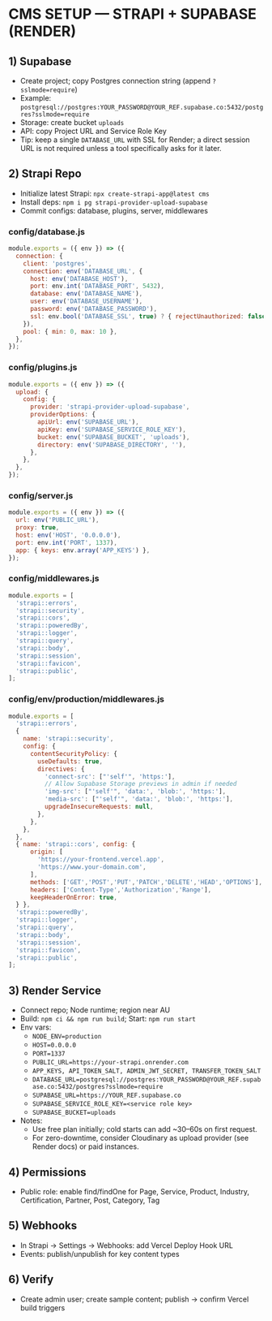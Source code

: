 # CMS SETUP — STRAPI + SUPABASE (RENDER)

## 1) Supabase
- Create project; copy Postgres connection string (append `?sslmode=require`)
- Example: `postgresql://postgres:YOUR_PASSWORD@YOUR_REF.supabase.co:5432/postgres?sslmode=require`
- Storage: create bucket `uploads`
- API: copy Project URL and Service Role Key
- Tip: keep a single `DATABASE_URL` with SSL for Render; a direct session URL is not required unless a tool specifically asks for it later.

## 2) Strapi Repo
- Initialize latest Strapi: `npx create-strapi-app@latest cms`
- Install deps: `npm i pg strapi-provider-upload-supabase`
- Commit configs: database, plugins, server, middlewares

### config/database.js
```js
module.exports = ({ env }) => ({
  connection: {
    client: 'postgres',
    connection: env('DATABASE_URL', {
      host: env('DATABASE_HOST'),
      port: env.int('DATABASE_PORT', 5432),
      database: env('DATABASE_NAME'),
      user: env('DATABASE_USERNAME'),
      password: env('DATABASE_PASSWORD'),
      ssl: env.bool('DATABASE_SSL', true) ? { rejectUnauthorized: false } : false,
    }),
    pool: { min: 0, max: 10 },
  },
});
```

### config/plugins.js
```js
module.exports = ({ env }) => ({
  upload: {
    config: {
      provider: 'strapi-provider-upload-supabase',
      providerOptions: {
        apiUrl: env('SUPABASE_URL'),
        apiKey: env('SUPABASE_SERVICE_ROLE_KEY'),
        bucket: env('SUPABASE_BUCKET', 'uploads'),
        directory: env('SUPABASE_DIRECTORY', ''),
      },
    },
  },
});
```

### config/server.js
```js
module.exports = ({ env }) => ({
  url: env('PUBLIC_URL'),
  proxy: true,
  host: env('HOST', '0.0.0.0'),
  port: env.int('PORT', 1337),
  app: { keys: env.array('APP_KEYS') },
});
```

### config/middlewares.js
```js
module.exports = [
  'strapi::errors',
  'strapi::security',
  'strapi::cors',
  'strapi::poweredBy',
  'strapi::logger',
  'strapi::query',
  'strapi::body',
  'strapi::session',
  'strapi::favicon',
  'strapi::public',
];
```

### config/env/production/middlewares.js
```js
module.exports = [
  'strapi::errors',
  {
    name: 'strapi::security',
    config: {
      contentSecurityPolicy: {
        useDefaults: true,
        directives: {
          'connect-src': ["'self'", 'https:'],
          // Allow Supabase Storage previews in admin if needed
          'img-src': ["'self'", 'data:', 'blob:', 'https:'],
          'media-src': ["'self'", 'data:', 'blob:', 'https:'],
          upgradeInsecureRequests: null,
        },
      },
    },
  },
  { name: 'strapi::cors', config: {
      origin: [
        'https://your-frontend.vercel.app',
        'https://www.your-domain.com',
      ],
      methods: ['GET','POST','PUT','PATCH','DELETE','HEAD','OPTIONS'],
      headers: ['Content-Type','Authorization','Range'],
      keepHeaderOnError: true,
  } },
  'strapi::poweredBy',
  'strapi::logger',
  'strapi::query',
  'strapi::body',
  'strapi::session',
  'strapi::favicon',
  'strapi::public',
];
```

## 3) Render Service
- Connect repo; Node runtime; region near AU
- Build: `npm ci && npm run build`; Start: `npm run start`
- Env vars:
  - `NODE_ENV=production`
  - `HOST=0.0.0.0`
  - `PORT=1337`
  - `PUBLIC_URL=https://your-strapi.onrender.com`
  - `APP_KEYS, API_TOKEN_SALT, ADMIN_JWT_SECRET, TRANSFER_TOKEN_SALT`
  - `DATABASE_URL=postgresql://postgres:YOUR_PASSWORD@YOUR_REF.supabase.co:5432/postgres?sslmode=require`
  - `SUPABASE_URL=https://YOUR_REF.supabase.co`
  - `SUPABASE_SERVICE_ROLE_KEY=<service role key>`
  - `SUPABASE_BUCKET=uploads`
- Notes:
  - Use free plan initially; cold starts can add ~30–60s on first request.
  - For zero-downtime, consider Cloudinary as upload provider (see Render docs) or paid instances.

## 4) Permissions
- Public role: enable find/findOne for Page, Service, Product, Industry, Certification, Partner, Post, Category, Tag

## 5) Webhooks
- In Strapi → Settings → Webhooks: add Vercel Deploy Hook URL
- Events: publish/unpublish for key content types

## 6) Verify
- Create admin user; create sample content; publish → confirm Vercel build triggers 